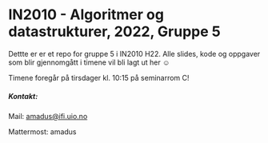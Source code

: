 # IN2010 - Algoritmer og datastrukturer, 2022, Gruppe 5

Dettte er er et repo for gruppe 5 i IN2010 H22. Alle slides, kode og oppgaver som blir gjennomgått i timene vil bli lagt ut her ☺️

Timene foregår på tirsdager kl. 10:15 på seminarrom C! 

##### Kontakt:

Mail: amadus@ifi.uio.no

Mattermost: amadus
